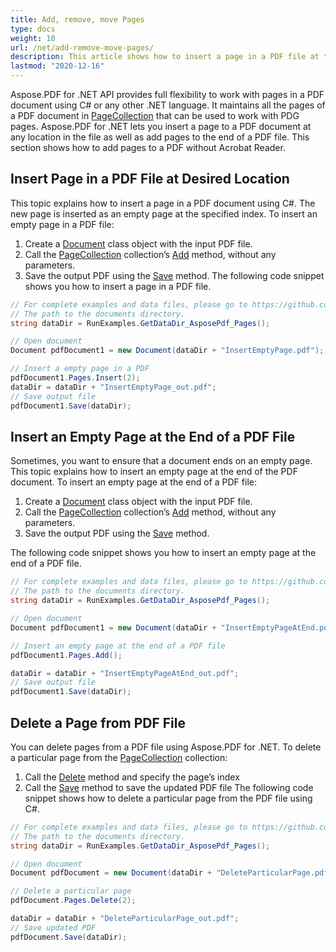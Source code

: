 ```yaml
---
title: Add, remove, move Pages
type: docs
weight: 10
url: /net/add-remove-move-pages/
description: This article shows how to insert a page in a PDF file at the desired location, how to Insert an empty page at the end of a PDF file, and explains how to delete a page from a PDF file with C#.
lastmod: "2020-12-16"
---
```


Aspose.PDF for .NET API provides full flexibility to work with pages in a PDF document using C# or any other .NET language. It maintains all the pages of a PDF document in [PageCollection](https://apireference.aspose.com/net/pdf/aspose.pdf/pagecollection) that can be used to work with PDG pages. 
Aspose.PDF for .NET lets you insert a page to a PDF document at any location in the file as well as add pages to the end of a PDF file. This section shows how to add pages to a PDF without Acrobat Reader.

## Insert Page in a PDF File at Desired Location

This topic explains how to insert a page in a PDF document using C#. The new page is inserted as an empty page at the specified index. To insert an empty page in a PDF file:

1. Create a [Document](https://apireference.aspose.com/net/pdf/aspose.pdf/document) class object with the input PDF file.
1. Call the [PageCollection](https://apireference.aspose.com/net/pdf/aspose.pdf/pagecollection) collection’s [Add](https://apireference.aspose.com/net/pdf/aspose.pdf.pagecollection/add/methods/1) method, without any parameters.
1. Save the output PDF using the [Save](https://apireference.aspose.com/net/pdf/aspose.pdf.document/save/methods/4) method.
The following code snippet shows you how to insert a page in a PDF file.

```csharp
// For complete examples and data files, please go to https://github.com/aspose-pdf/Aspose.PDF-for-.NET
// The path to the documents directory.
string dataDir = RunExamples.GetDataDir_AsposePdf_Pages();

// Open document
Document pdfDocument1 = new Document(dataDir + "InsertEmptyPage.pdf");

// Insert a empty page in a PDF
pdfDocument1.Pages.Insert(2);
dataDir = dataDir + "InsertEmptyPage_out.pdf";
// Save output file
pdfDocument1.Save(dataDir);
```

## Insert an Empty Page at the End of a PDF File

Sometimes, you want to ensure that a document ends on an empty page. This topic explains how to insert an empty page at the end of the PDF document. To insert an empty page at the end of a PDF file:

1. Create a [Document](https://apireference.aspose.com/net/pdf/aspose.pdf/document) class object with the input PDF file.
1. Call the [PageCollection](https://apireference.aspose.com/net/pdf/aspose.pdf/pagecollection) collection’s [Add](https://apireference.aspose.com/net/pdf/aspose.pdf.pagecollection/add/methods/1) method, without any parameters.
1. Save the output PDF using the [Save](https://apireference.aspose.com/net/pdf/aspose.pdf.document/save/methods/4) method.

The following code snippet shows you how to insert an empty page at the end of a PDF file.

```csharp
// For complete examples and data files, please go to https://github.com/aspose-pdf/Aspose.PDF-for-.NET
// The path to the documents directory.
string dataDir = RunExamples.GetDataDir_AsposePdf_Pages();

// Open document
Document pdfDocument1 = new Document(dataDir + "InsertEmptyPageAtEnd.pdf");

// Insert an empty page at the end of a PDF file
pdfDocument1.Pages.Add();

dataDir = dataDir + "InsertEmptyPageAtEnd_out.pdf";
// Save output file
pdfDocument1.Save(dataDir);
```

## Delete a Page from PDF File

You can delete pages from a PDF file using Aspose.PDF for .NET. To delete a particular page from the [PageCollection](https://apireference.aspose.com/net/pdf/aspose.pdf/pagecollection) collection:

1. Call the [Delete](https://apireference.aspose.com/net/pdf/aspose.pdf/pagecollection/methods/delete) method and specify the page’s index
1. Call the [Save](https://apireference.aspose.com/net/pdf/aspose.pdf.document/save/methods/4) method to save the updated PDF file
The following code snippet shows how to delete a particular page from the PDF file using C#.

```csharp
// For complete examples and data files, please go to https://github.com/aspose-pdf/Aspose.PDF-for-.NET
// The path to the documents directory.
string dataDir = RunExamples.GetDataDir_AsposePdf_Pages();

// Open document
Document pdfDocument = new Document(dataDir + "DeleteParticularPage.pdf");

// Delete a particular page
pdfDocument.Pages.Delete(2);

dataDir = dataDir + "DeleteParticularPage_out.pdf";
// Save updated PDF
pdfDocument.Save(dataDir);
```
